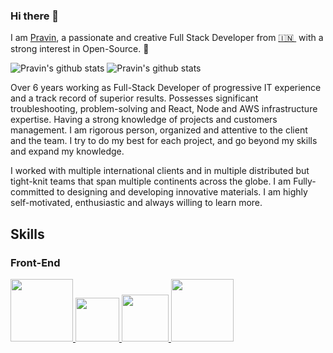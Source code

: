 ### Hi there 👋

<!--
**pravinjadhav7/pravinjadhav7** is a ✨ _special_ ✨ repository because its `README.md` (this file) appears on your GitHub profile.
-->

I am [Pravin](https://www.linkedin.com/in/pravin-jadhav-02b97ba2/), a passionate and creative Full Stack Developer from [🇮🇳 ](https://en.wikipedia.org/wiki/India)&nbsp;with a strong interest in Open-Source. 🎯 

![Pravin's github stats](https://github-readme-stats.vercel.app/api?username=pravinjadhav7&hide=issues&show_icons=true&theme=onedark) 
![Pravin's github stats](https://github-readme-stats.vercel.app/api/top-langs/?username=pravinjadhav7&layout=compact&show_icons=true&theme=onedark) 

Over 6 years working as Full-Stack Developer of progressive IT experience and a track record of superior results. Possesses significant troubleshooting, problem-solving and React, Node and AWS infrastructure expertise. Having a strong knowledge of projects and customers management. I am rigorous person, organized and attentive to the client and the team. I try to do my best for each project, and go beyond my skills and expand my knowledge.

I worked with multiple international clients and in multiple distributed but tight-knit teams that span multiple continents across the globe. I am Fully-committed to designing and developing innovative materials. I am highly self-motivated, enthusiastic and always willing to learn more. 


## Skills

### Front-End
<p float="left">
  <a href="https://www.w3.org/wiki/The_web_standards_model_-_HTML_CSS_and_JavaScript" target="_blank" >
    <img src="https://raw.githubusercontent.com/pravinjadhav7/pravinjadhav7/master/assets/react.gif" height="100" />
  </a>
   <a href="https://www.w3.org/wiki/The_web_standards_model_-_HTML_CSS_and_JavaScript" target="_blank" >
    <img src="https://raw.githubusercontent.com/pravinjadhav7/pravinjadhav7/master/assets/html-css-js.png" height="70" />
  </a>
  <a href="https://www.w3.org/wiki/The_web_standards_model_-_HTML_CSS_and_JavaScript" target="_blank" >
    <img src="https://raw.githubusercontent.com/pravinjadhav7/pravinjadhav7/master/assets/bootstrap.gif" height="75" />
  </a>
  <a href="https://www.w3.org/wiki/The_web_standards_model_-_HTML_CSS_and_JavaScript" target="_blank" >
    <img src="https://raw.githubusercontent.com/pravinjadhav7/pravinjadhav7/master/assets/material-ui.png" height="100" />
  </a> 
</p>
